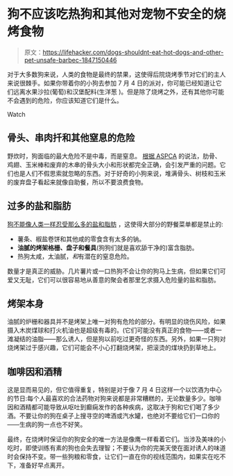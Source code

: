 # 狗不应该吃热狗和其他对宠物不安全的烧烤食物

> 原文：<https://lifehacker.com/dogs-shouldnt-eat-hot-dogs-and-other-pet-unsafe-barbec-1847150446>

对于大多数狗来说，人类的食物是最终的禁果，这使得后院烧烤季节对它们的主人来说很棘手。如果你带着你的小狗去参加 7 月 4 日的派对，你可能已经知道让它们远离水果沙拉(葡萄)和汉堡配料(生洋葱 )。但是除了烧烤之外，还有其他你可能不会遇到的危险，你应该知道它们是什么。

Watch

## 骨头、串肉扦和其他窒息的危险

野炊时，狗面临的最大危险不是中毒，而是窒息。 [根据 ASPCA](https://www.aspca.org/news/our-top-five-tips-labor-day-bbq-safety) 的说法，肋骨、鸡翅、玉米棒和废弃的木串的骨头大小和形状都完全正确，会引发严重的问题。它们也是人们不假思索就忽略的东西。对于好奇的小狗来说，堆满骨头、树枝和玉米的废弃盘子看起来就像自助餐，所以不要浪费食物。

## 过多的盐和脂肪

[狗不能像人类一样忍受那么多的盐和脂肪](https://www.aspcapetinsurance.com/resources/what-foods-can-dogs-not-eat/) ，这使得大部分的野餐菜单都是禁止的:

*   薯条、椒盐卷饼和其他咸的零食含有太多的钠。
*   **油腻的烤架格栅、盘子和餐具**(狗狗们就是喜欢舔干净的)富含脂肪。
*   热狗太咸，太油腻，*和*有潜在的窒息危险。

数量才是真正的威胁。几片薯片或一口热狗不会让你的狗马上生病，但如果它们可爱又无耻，它们可以很容易地从善意的聚会者那里乞求摄入危险量的盐和脂肪。

## 烤架本身

油腻的炉栅和器具并不是烤架上唯一对狗有危险的部分。有明显的烧伤风险，如果摄入木炭煤球和打火机油也是超级有毒的。(它们可能没有真正的食物——或者一滩凝结的油脂——那么诱人，但是狗以前吃过更奇怪的东西。另外，如果一只狗对烧烤架过于感兴趣，它们可能会不小心打翻烧烤架，把滚烫的煤块扔到草地上。

## 咖啡因和酒精

这是显而易见的，但它值得重复，特别是对于像 7 月 4 日这样一个以饮酒为中心的节日:每个人最喜欢的合法药物对狗来说都是非常糟糕的，无论数量多少。咖啡因和酒精都可能导致从呕吐到癫痫发作的各种疾病，这取决于狗和它们喝了多少酒。不要让你的狗在桌子上搜寻空的啤酒或汽水罐，也绝对不要给它们一口你的——生病的狗一点也不好笑。

最终，在烧烤时保证你的狗安全的唯一方法是像鹰一样看着它们。当涉及美味的小吃时，即使训练有素的狗也会失去理智；不要认为你的完美天使在面对诱人的味道时会保持不变。带一些狗粮和零食，让它们一直在你的视线范围内，如果实在吃不下，准备好早点离开。